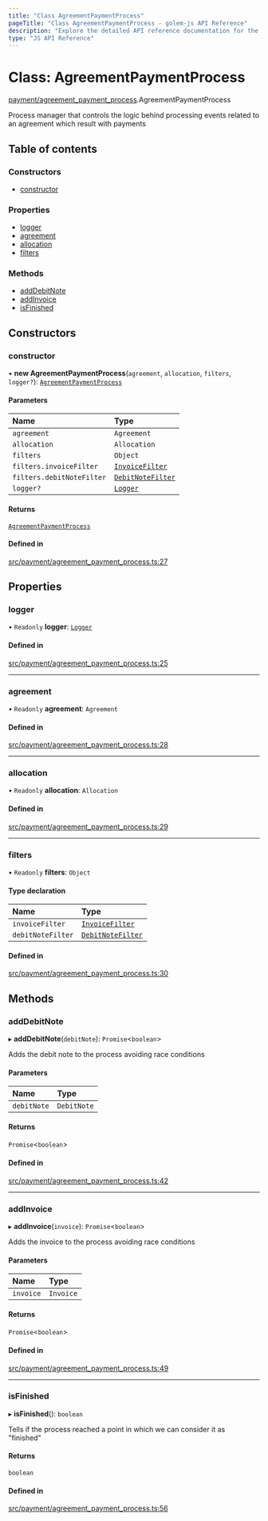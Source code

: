 ```yaml
---
title: "Class AgreementPaymentProcess"
pageTitle: "Class AgreementPaymentProcess - golem-js API Reference"
description: "Explore the detailed API reference documentation for the Class AgreementPaymentProcess within the golem-js SDK for the Golem Network."
type: "JS API Reference"
---
```

# Class: AgreementPaymentProcess

[payment/agreement\_payment\_process](../modules/payment_agreement_payment_process).AgreementPaymentProcess

Process manager that controls the logic behind processing events related to an agreement which result with payments

## Table of contents

### Constructors

- [constructor](payment_agreement_payment_process.AgreementPaymentProcess#constructor)

### Properties

- [logger](payment_agreement_payment_process.AgreementPaymentProcess#logger)
- [agreement](payment_agreement_payment_process.AgreementPaymentProcess#agreement)
- [allocation](payment_agreement_payment_process.AgreementPaymentProcess#allocation)
- [filters](payment_agreement_payment_process.AgreementPaymentProcess#filters)

### Methods

- [addDebitNote](payment_agreement_payment_process.AgreementPaymentProcess#adddebitnote)
- [addInvoice](payment_agreement_payment_process.AgreementPaymentProcess#addinvoice)
- [isFinished](payment_agreement_payment_process.AgreementPaymentProcess#isfinished)

## Constructors

### constructor

• **new AgreementPaymentProcess**(`agreement`, `allocation`, `filters`, `logger?`): [`AgreementPaymentProcess`](payment_agreement_payment_process.AgreementPaymentProcess)

#### Parameters

| Name | Type |
| :------ | :------ |
| `agreement` | `Agreement` |
| `allocation` | `Allocation` |
| `filters` | `Object` |
| `filters.invoiceFilter` | [`InvoiceFilter`](../modules/payment_service#invoicefilter) |
| `filters.debitNoteFilter` | [`DebitNoteFilter`](../modules/payment_service#debitnotefilter) |
| `logger?` | [`Logger`](../interfaces/utils_logger_logger.Logger) |

#### Returns

[`AgreementPaymentProcess`](payment_agreement_payment_process.AgreementPaymentProcess)

#### Defined in

[src/payment/agreement_payment_process.ts:27](https://github.com/golemfactory/golem-js/blob/e7b6d14/src/payment/agreement_payment_process.ts#L27)

## Properties

### logger

• `Readonly` **logger**: [`Logger`](../interfaces/utils_logger_logger.Logger)

#### Defined in

[src/payment/agreement_payment_process.ts:25](https://github.com/golemfactory/golem-js/blob/e7b6d14/src/payment/agreement_payment_process.ts#L25)

___

### agreement

• `Readonly` **agreement**: `Agreement`

#### Defined in

[src/payment/agreement_payment_process.ts:28](https://github.com/golemfactory/golem-js/blob/e7b6d14/src/payment/agreement_payment_process.ts#L28)

___

### allocation

• `Readonly` **allocation**: `Allocation`

#### Defined in

[src/payment/agreement_payment_process.ts:29](https://github.com/golemfactory/golem-js/blob/e7b6d14/src/payment/agreement_payment_process.ts#L29)

___

### filters

• `Readonly` **filters**: `Object`

#### Type declaration

| Name | Type |
| :------ | :------ |
| `invoiceFilter` | [`InvoiceFilter`](../modules/payment_service#invoicefilter) |
| `debitNoteFilter` | [`DebitNoteFilter`](../modules/payment_service#debitnotefilter) |

#### Defined in

[src/payment/agreement_payment_process.ts:30](https://github.com/golemfactory/golem-js/blob/e7b6d14/src/payment/agreement_payment_process.ts#L30)

## Methods

### addDebitNote

▸ **addDebitNote**(`debitNote`): `Promise`\<`boolean`\>

Adds the debit note to the process avoiding race conditions

#### Parameters

| Name | Type |
| :------ | :------ |
| `debitNote` | `DebitNote` |

#### Returns

`Promise`\<`boolean`\>

#### Defined in

[src/payment/agreement_payment_process.ts:42](https://github.com/golemfactory/golem-js/blob/e7b6d14/src/payment/agreement_payment_process.ts#L42)

___

### addInvoice

▸ **addInvoice**(`invoice`): `Promise`\<`boolean`\>

Adds the invoice to the process avoiding race conditions

#### Parameters

| Name | Type |
| :------ | :------ |
| `invoice` | `Invoice` |

#### Returns

`Promise`\<`boolean`\>

#### Defined in

[src/payment/agreement_payment_process.ts:49](https://github.com/golemfactory/golem-js/blob/e7b6d14/src/payment/agreement_payment_process.ts#L49)

___

### isFinished

▸ **isFinished**(): `boolean`

Tells if the process reached a point in which we can consider it as "finished"

#### Returns

`boolean`

#### Defined in

[src/payment/agreement_payment_process.ts:56](https://github.com/golemfactory/golem-js/blob/e7b6d14/src/payment/agreement_payment_process.ts#L56)

